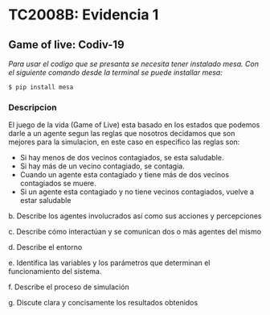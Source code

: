 # TC2008B: Evidencia 1

## Game of live: Codiv-19

_Para usar el codigo que se presanta se necesita tener instalado mesa.
Con el siguiente comando desde la terminal se puede installar mesa:_


```
$ pip install mesa
```

### Descripcion
El juego de la vida (Game of Live) esta basado en los estados que podemos darle a un agente segun las reglas que nosotros decidamos que son mejores para la simulacion, en este caso en especifico las reglas son:
- Si hay menos de dos vecinos contagiados, se esta saludable.
- Si hay más de un vecino contagiado, se contagia.
- Cuando un agente esta contagiado y tiene más de dos vecinos contagiados se muere.
- Si un agente esta contagiado y no tiene vecinos contagiados, vuelve a estar saludable



b. Describe los agentes involucrados así como sus acciones y percepciones

c. Describe cómo interactúan y se comunican dos o más agentes del mismo 

d. Describe el entorno

e. Identifica  las  variables  y  los  parámetros  que  determinan  el  funcionamiento  del sistema.

f. Describe el proceso de simulación

g. Discute clara y concisamente los resultados obtenidos



